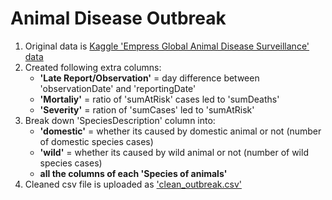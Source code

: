 # Animal Disease Outbreak

1. Original data is [Kaggle 'Empress Global Animal Disease Surveillance' data](https://www.kaggle.com/tentotheminus9/empres-global-animal-disease-surveillance)
2. Created following extra columns:
   - **'Late Report/Observation'** = day difference between 'observationDate' and 'reportingDate'
   - **'Mortaliy'** = ratio of 'sumAtRisk' cases led to 'sumDeaths'
   - **'Severity'** = ration of 'sumCases' led to 'sumAtRisk'
3. Break down 'SpeciesDescription' column into:
   - **'domestic'** = whether its caused by domestic animal or not (number of domestic species cases)
   - **'wild'** = whether its caused by wild animal or not (number of wild species cases)
   - **all the columns of each 'Species of animals'**
4. Cleaned csv file is uploaded as ['clean_outbreak.csv'](../clean_outbreak.csv)
